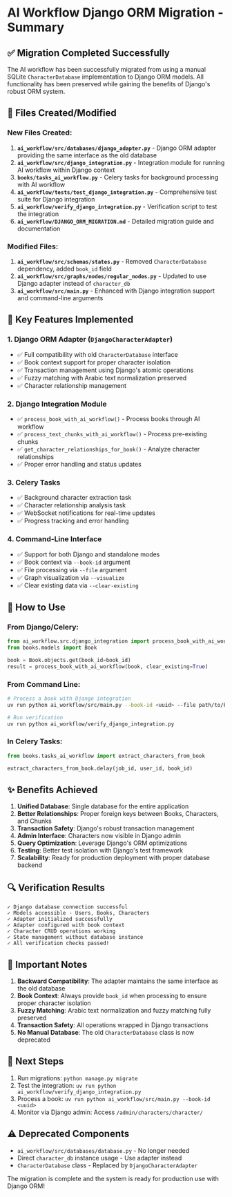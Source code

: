 # AI Workflow Django ORM Migration - Summary

## ✅ Migration Completed Successfully

The AI workflow has been successfully migrated from using a manual SQLite `CharacterDatabase` implementation to Django ORM models. All functionality has been preserved while gaining the benefits of Django's robust ORM system.

## 📁 Files Created/Modified

### New Files Created:
1. **`ai_workflow/src/databases/django_adapter.py`** - Django ORM adapter providing the same interface as the old database
2. **`ai_workflow/src/django_integration.py`** - Integration module for running AI workflow within Django context
3. **`books/tasks_ai_workflow.py`** - Celery tasks for background processing with AI workflow
4. **`ai_workflow/tests/test_django_integration.py`** - Comprehensive test suite for Django integration
5. **`ai_workflow/verify_django_integration.py`** - Verification script to test the integration
6. **`ai_workflow/DJANGO_ORM_MIGRATION.md`** - Detailed migration guide and documentation

### Modified Files:
1. **`ai_workflow/src/schemas/states.py`** - Removed `CharacterDatabase` dependency, added `book_id` field
2. **`ai_workflow/src/graphs/nodes/regular_nodes.py`** - Updated to use Django adapter instead of `character_db`
3. **`ai_workflow/src/main.py`** - Enhanced with Django integration support and command-line arguments

## 🎯 Key Features Implemented

### 1. Django ORM Adapter (`DjangoCharacterAdapter`)
- ✅ Full compatibility with old `CharacterDatabase` interface
- ✅ Book context support for proper character isolation
- ✅ Transaction management using Django's atomic operations
- ✅ Fuzzy matching with Arabic text normalization preserved
- ✅ Character relationship management

### 2. Django Integration Module
- ✅ `process_book_with_ai_workflow()` - Process books through AI workflow
- ✅ `process_text_chunks_with_ai_workflow()` - Process pre-existing chunks
- ✅ `get_character_relationships_for_book()` - Analyze character relationships
- ✅ Proper error handling and status updates

### 3. Celery Tasks
- ✅ Background character extraction task
- ✅ Character relationship analysis task
- ✅ WebSocket notifications for real-time updates
- ✅ Progress tracking and error handling

### 4. Command-Line Interface
- ✅ Support for both Django and standalone modes
- ✅ Book context via `--book-id` argument
- ✅ File processing via `--file` argument
- ✅ Graph visualization via `--visualize`
- ✅ Clear existing data via `--clear-existing`

## 🔧 How to Use

### From Django/Celery:
```python
from ai_workflow.src.django_integration import process_book_with_ai_workflow
from books.models import Book

book = Book.objects.get(book_id=book_id)
result = process_book_with_ai_workflow(book, clear_existing=True)
```

### From Command Line:
```bash
# Process a book with Django integration
uv run python ai_workflow/src/main.py --book-id <uuid> --file path/to/book.txt

# Run verification
uv run python ai_workflow/verify_django_integration.py
```

### In Celery Tasks:
```python
from books.tasks_ai_workflow import extract_characters_from_book

extract_characters_from_book.delay(job_id, user_id, book_id)
```

## ✨ Benefits Achieved

1. **Unified Database**: Single database for the entire application
2. **Better Relationships**: Proper foreign keys between Books, Characters, and Chunks
3. **Transaction Safety**: Django's robust transaction management
4. **Admin Interface**: Characters now visible in Django admin
5. **Query Optimization**: Leverage Django's ORM optimizations
6. **Testing**: Better test isolation with Django's test framework
7. **Scalability**: Ready for production deployment with proper database backend

## 🔍 Verification Results

```
✓ Django database connection successful
✓ Models accessible - Users, Books, Characters
✓ Adapter initialized successfully
✓ Adapter configured with book context
✓ Character CRUD operations working
✓ State management without database instance
✓ All verification checks passed!
```

## 📝 Important Notes

1. **Backward Compatibility**: The adapter maintains the same interface as the old database
2. **Book Context**: Always provide `book_id` when processing to ensure proper character isolation
3. **Fuzzy Matching**: Arabic text normalization and fuzzy matching fully preserved
4. **Transaction Safety**: All operations wrapped in Django transactions
5. **No Manual Database**: The old `CharacterDatabase` class is now deprecated

## 🚀 Next Steps

1. Run migrations: `python manage.py migrate`
2. Test the integration: `uv run python ai_workflow/verify_django_integration.py`
3. Process a book: `uv run python ai_workflow/src/main.py --book-id <uuid>`
4. Monitor via Django admin: Access `/admin/characters/character/`

## ⚠️ Deprecated Components

- `ai_workflow/src/databases/database.py` - No longer needed
- Direct `character_db` instance usage - Use adapter instead
- `CharacterDatabase` class - Replaced by `DjangoCharacterAdapter`

The migration is complete and the system is ready for production use with Django ORM!
